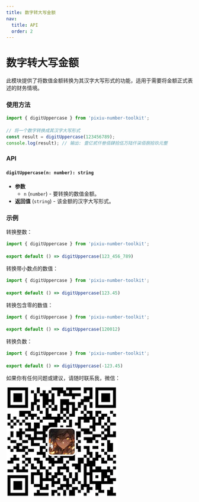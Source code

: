```yaml
---
title: 数字转大写金额
nav:
  title: API
  order: 2
---
```


# 数字转大写金额

此模块提供了将数值金额转换为其汉字大写形式的功能，适用于需要将金额正式表述的财务情境。

### 使用方法

```js
import { digitUppercase } from 'pixiu-number-toolkit';

// 将一个数字转换成其汉字大写形式
const result = digitUppercase(123456789);
console.log(result); // 输出: 壹亿贰仟叁佰肆拾伍万陆仟柒佰捌拾玖元整
```

### API

#### `digitUppercase(n: number): string`

- **参数**
  - `n` (`number`) - 要转换的数值金额。
- **返回值** (`string`) - 该金额的汉字大写形式。

### 示例

转换整数：
  ```jsx
  import { digitUppercase } from 'pixiu-number-toolkit';

  export default () => digitUppercase(123_456_789)
  ```

转换带小数点的数值：
  ```jsx
  import { digitUppercase } from 'pixiu-number-toolkit';

  export default () => digitUppercase(123.45)
  ```

转换包含零的数值：
  ```jsx
  import { digitUppercase } from 'pixiu-number-toolkit';

  export default () => digitUppercase(120012)
  ```

转换负数：
  ```jsx
  import { digitUppercase } from 'pixiu-number-toolkit';

  export default () => digitUppercase(-123.45)
  ```


如果你有任何问题或建议，请随时联系我，微信：

![辰火流光](../wx.png)
